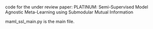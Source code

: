 code for the under review paper: PLATINUM: Semi-Supervised Model Agnostic Meta-Learning using Submodular Mutual Information

maml_ssl_main.py is the main file.
